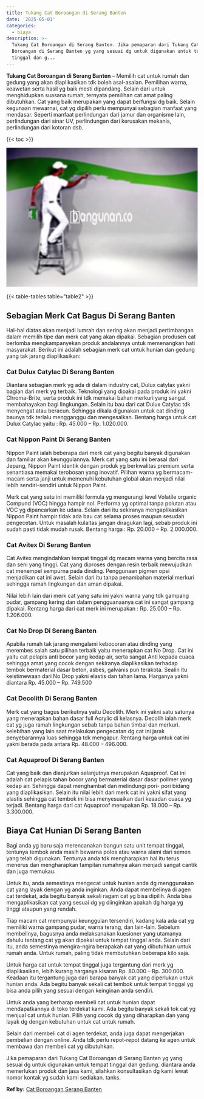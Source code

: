 ```yaml
---
title: Tukang Cat Boroangan di Serang Banten
date: '2025-05-01'
categories:
  - biaya
description: >-
  Tukang Cat Boroangan di Serang Banten. Jika pemaparan dari Tukang Cat
  Boroangan di Serang Banten yg yang sesuai dg untuk digunakan untuk tempat
  tinggal dan g...
---
```


**Tukang Cat Boroangan di Serang Banten** – Memilih cat untuk rumah dan gedung yang akan diaplikasikan tdk boleh asal-asalan. Pemilihan warna, keawetan serta hasil yg baik mesti dipandang. Selain dari untuk menghidupkan suasana rumah, ternyata pemilihan cat amat paling dibutuhkan. Cat yang baik merupakan yang dapat berfungsi dg baik. Selain kegunaan mewarnai, cat yg dipilih perlu mempunyai sebagian manfaat yang mendasar. Seperti manfaat perlindungan dari jamur dan organisme lain, perlindungan dari sinar UV, perlindungan dari kerusakan mekanis, perlindungan dari kotoran dsb.

{{< toc >}}

![Tukang Cat Boroangan di Serang Banten](/images/jasa-cat-murah15.png)

{{< table-tables table="table2" >}}

## Sebagian Merk Cat Bagus Di Serang Banten

Hal-hal diatas akan menjadi lumrah dan sering akan menjadi pertimbangan dalam memilih tipe dan merk cat yang akan dipakai. Sebagian produsen cat berlomba mengkampanyekan produk andalannya untuk memenangkan hati masyarakat. Berikut ini adalah sebagian merk cat untuk hunian dan gedung yang tak jarang diaplikasikan:

### Cat Dulux Catylac Di Serang Banten

Diantara sebagian merk yg ada di dalam industry cat, Dulux catylax yakni bagian dari merk yg terbaik. Teknologi yang dipakai pada produk ini yakni Chroma-Brite, serta produk ini tdk memakai bahan merkuri yang sangat membahayakan bagi lingkungan. Selain itu bau dari cat Dulux Catylac tdk menyengat atau beracun. Sehingga dikala digunakan untuk cat dinding baunya tdk terlalu mengganggu dan mengesalkan. Bentang harga untuk cat Dulux Catylac yaitu : Rp. 45.000 – Rp. 1.020.000.

### Cat Nippon Paint Di Serang Banten

Nippon Paint ialah beberapa dari merk cat yang begitu banyak digunakan dan familiar akan keunggulannya. Merk cat yang satu ini berasal dari Jepang, Nippon Paint identik dengan produk yg berkwalitas premium serta senantiasa memakai terobosan yang inovatif. Pilihan warna yg bermacam-macam serta janji untuk memenuhi kebutuhan global akan menjadi nilai lebih sendiri-sendiri untuk Nippon Paint.

Merk cat yang satu ini memiliki formula yg mengurangi level Volatile organic Compund (VOC) hingga hampir nol. Performa yg optimal tanpa polutan atau VOC yg dipancarkan ke udara. Selain dari itu sekiranya mengaplikasikan Nippon Paint hampir tidak ada bau cat selama proses maupun sesudah pengecetan. Untuk masalah kulaitas jangan diragukan lagi, sebab produk ini sudah pasti tidak mudah rusak. Bentang harga : Rp. 20.000 – Rp. 2.000.000.

### Cat Avitex Di Serang Banten

Cat Avitex mengindahkan tempat tinggal dg macam warna yang bercita rasa dan seni yang tinggi. Cat yang diproses dengan resin terbaik mewujudkan cat menempel sempurna pada dinding. Penggunaan pigmen opsi menjadikan cat ini awet. Selain dari itu tanpa penambahan material merkuri sehingga ramah lingkungan dan aman dipakai.

Nilai lebih lain dari merk cat yang satu ini yakni warna yang tdk gampang pudar, gampang kering dan dalam pengguanaanya cat ini sangat gampang dipakai. Rentang harga dari cat merk ini merupakan : Rp. 25.000 – Rp. 1.206.000.

### Cat No Drop Di Serang Banten

Apabila rumah tak jarang mengalami kebocoran atau dinding yang merembes salah satu pilihan terbaik yaitu menerapkan cat No Drop. Cat ini yaitu cat pelapis anti bocor yang kedap air, serta sangat Anti kepada cuaca sehingga amat yang cocok dengan sekiranya diaplikasikan terhadap tembok bermaterial dasar beton, asbes, galvanis pun terakota. Sealin itu keistimewaan dari No Drop yakni elastis dan tahan lama. Harganya yakni diantara Rp. 45.000 – Rp. 749.500

### Cat Decolith Di Serang Banten

Merk cat yang bagus berikutnya yaitu Decolith. Merk ini yakni satu satunya yang menerapkan bahan dasar full Acrylic di kelasnya. Decolih ialah merk cat yg juga ramah lingkungan sebab tanpa bahan timbal dan merkuri. kelebihan yang lain saat melakukan pengecatan dg cat ini jarak penyebarannya luas sehingga tdk mengapur. Rentang harga untuk cat ini yakni berada pada antara Rp. 48.000 – 496.000.

### Cat Aquaproof Di Serang Banten

Cat yang baik dan dianjurkan selanjutnya merupakan Aquaproof. Cat ini adalah cat pelapis tahan bocor yang bermaterial dasar dasar polimer yang kedap air. Sehingga dapat menghambat dan melindungi pori- pori bidang yang diaplikasikan. Selain itu nilai lebih dari merk cat ini yakni sifat yang elastis sehingga cat tembok ini bisa menyesuaikan dari keaadan cuaca yg terjadi. Bentang harga dari cat Aquaproof merupakan Rp. 18.000 – Rp. 3.300.000.

## Biaya Cat Hunian Di Serang Banten

Bagi anda yg baru saja merencanakan bangun satu unit tempat tinggal, tentunya tembok anda masih bewarna polos atau warna alami dari semen yang telah digunakan. Tentunya anda tdk mengharapkan hal itu terus menerus dan mengharapkan tampilan rumahnya akan menjadi sangat cantik dan juga memukau.

Untuk itu, anda semestinya mengecat untuk hunian anda dg menggunakan cat yang layak dengan yg anda inginkan. Anda dapat membelinya di agen cat terdekat, ada begitu banyak sekali ragam cat yg bisa dipilih. Anda bisa mengaplikasikan cat yang sesuai dg yg diinginkan apakah dg harga yg tinggi ataupun yang rendah.

Tiap macam cat mempunyai keunggulan tersendiri, kadang kala ada cat yg memiliki warna gampang pudar, warna terang, dan lain-lain. Sebelum membelinya, bagusnya anda melaksanakan kuesioner yang utamanya dahulu tentang cat yg akan dipakai untuk tempat tinggal anda. Selain dari itu, anda semestinya mengira-ngira berapakah cat yang dibutuhkan untuk rumah anda. Untuk rumah, paling tidak membutuhkan beberapa kilo saja.

Untuk harga cat untuk tempat tinggal juga tergantung dari merk yg diaplikasikan, lebih kurang harganya kisaran Rp. 80.000 – Rp. 300.000. Keadaan itu tergantung juga dari barapa banyak cat yang diperlukan untuk hunian anda. Ada begitu banyak sekali cat tembok untuk tempat tinggal yg bisa anda pilih yang sesuai dengan keinginan anda sendiri.

Untuk anda yang berharap membeli cat untuk hunian dapat mendapatkannya di toko terdekat kami. Ada begitu banyak sekali tok cat yg menjual cat untuk hunian. Pilih yang cocok dg yang diharapkan dan yang layak dg dengan kebutuhan untuk cat untuk rumah.

Selain dari membeli cat di agen terdekat, anda juga dapat mengerjakan pembelian dengan online. Anda tdk perlu repot-repot datang ke agen untuk membawa dan membeli cat yg dibutuhkan.

Jika pemaparan dari Tukang Cat Boroangan di Serang Banten yg yang sesuai dg untuk digunakan untuk tempat tinggal dan gedung. diantara anda memerlukan produk dan jasa kami, silahkan konsultasikan dg kami lewat nomor kontak yg sudah kami sediakan. tanks.

**Ref by:** [Cat Boroangan Serang Banten](https://id.wikipedia.org/wiki/Cat)
